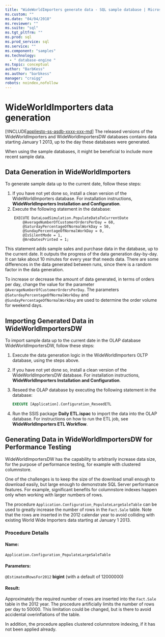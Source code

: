 ```yaml
---
title: "WideWorldImporters generate data - SQL sample database | Microsoft Docs"
ms.custom: ""
ms.date: "04/04/2018"
ms.reviewer: ""
ms.suite: "sql"
ms.tgt_pltfrm: ""
ms.prod: sql
ms.prod_service: sql
ms.service: ""
ms.component: "samples"
ms.technology: 
  - " database-engine "
ms.topic: conceptual
author: "BarbKess"
ms.author: "barbkess"
manager: "craigg"
robots: noindex,nofollow
---
```

# WideWorldImporters data generation
[!INCLUDE[appliesto-ss-asdb-xxxx-xxx-md](../includes/appliesto-ss-asdb-xxxx-xxx-md.md)]
The released versions of the WideWorldImporters and WideWorldImportersDW databases contains data starting January 1 2013, up to the day these databases were generated.

When using the sample databases, it might be beneficial to include more recent sample data.

## Data Generation in WideWorldImporters

To generate sample data up to the current date, follow these steps:

1. If you have not yet done so, install a clean version of the WideWorldImporters database. For installation instructions, **WideWorldImporters Installation and Configuration**.
2. Execute the following statement in the database:

```
    EXECUTE DataLoadSimulation.PopulateDataToCurrentDate
        @AverageNumberOfCustomerOrdersPerDay = 60,
        @SaturdayPercentageOfNormalWorkDay = 50,
        @SundayPercentageOfNormalWorkDay = 0,
        @IsSilentMode = 1,
        @AreDatesPrinted = 1;
```

This statement adds sample sales and purchase data in the database, up to the current date. It outputs the progress of the data generation day-by-day. It can take about 10 minutes for every year that needs data. There are some differences in the data generated between runs, since there is a random factor in the data generation.

To increase or decrease the amount of data generated, in terms of orders per day, change the value for the parameter `@AverageNumberOfCustomerOrdersPerDay`. The parameters `@SaturdayPercentageOfNormalWorkDay` and `@SundayPercentageOfNormalWorkDay` are used to determine the order volume for weekend days.

## Importing Generated Data in WideWorldImportersDW

To import sample data up to the current date in the OLAP database WideWorldImportersDW, follow these steps:

1. Execute the data generation logic in the WideWorldImporters OLTP database, using the steps above.
2. If you have not yet done so, install a clean version of the WideWorldImportersDW database. For installation instructions, **WideWorldImporters Installation and Configuration**.
3. Reseed the OLAP database by executing the following statement in the database:

    ```sql
    EXECUTE [Application].Configuration_ReseedETL
    ```

4. Run the SSIS package **Daily ETL.ispac** to import the data into the OLAP database. For instructions on how to run the ETL job, see **WideWorldImporters ETL Workflow**.

## Generating Data in WideWorldImportersDW for Performance Testing

WideWorldImportersDW has the capability to arbitrarily increase data size, for the purpose of performance testing, for example with clustered columnstore.

One of the challenges is to keep the size of the download small enough to download easily, but large enough to demonstrate SQL Server performance features. For example, significant benefits for columnstore indexes happen only when working with larger numbers of rows. 

The procedure `Application.Configuration_PopulateLargeSaleTable` can be used to greatly increase the number of rows in the `Fact.Sale` table. Note that the rows are inserted in the 2012 calendar year to avoid colliding with existing World Wide Importers data starting at January 1 2013.

### Procedure Details

#### Name: 

    Application.Configuration_PopulateLargeSaleTable

#### Parameters:

  `@EstimatedRowsFor2012` **bigint** (with a default of 12000000)

#### Result:

Approximately the required number of rows are inserted into the `Fact.Sale` table in the 2012 year. The procedure artificially limits the number of rows per day to 50000. This limitation could be changed, but is there to avoid accidental overinflations of the table.

In addition, the procedure applies clustered columnstore indexing, if it has not been applied already.
